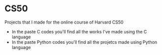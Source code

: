 # CS50
Projects that I made for the online course of Harvard CS50


- In the paste C codes you'll find all the works I've made using the C language
- In the paste Python codes you'll find all the projetcs made using Python language
